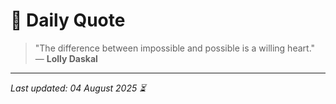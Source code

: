 # 📜 Daily Quote

> "The difference between impossible and possible is a willing heart."  
> — **Lolly Daskal**

---

_Last updated: 04 August 2025 ⏳_
